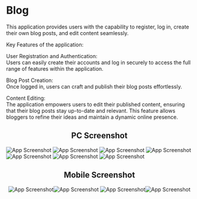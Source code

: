 
# Blog

This application provides users with the capability to register, log in, create their own blog posts, and edit content seamlessly.  

Key Features of the application:  

User Registration and Authentication:  
Users can easily create their accounts and log in securely to access the full range of features within the application.  

Blog Post Creation:  
Once logged in, users can craft and publish their blog posts effortlessly.

Content Editing:  
The application empowers users to edit their published content, ensuring that their blog posts stay up-to-date and relevant. This feature allows bloggers to refine their ideas and maintain a dynamic online presence.

<div align="center">

## PC Screenshot

</div>

![App Screenshot](https://i.ibb.co/gZsR4HT/1.png)
![App Screenshot](https://i.ibb.co/KyHcZfN/2.png)
![App Screenshot](https://i.ibb.co/nCY05LT/3.png)
![App Screenshot](https://i.ibb.co/LpRx72L/4.png)
![App Screenshot](https://i.ibb.co/wyLvJqr/6.png)
![App Screenshot](https://i.ibb.co/VtkLCHB/5.png)
![App Screenshot](https://i.ibb.co/3BPFw3G/7.png)

<div align="center">

## Mobile Screenshot

![App Screenshot](https://i.ibb.co/bNW4n5h/m1-Phone.png)![App Screenshot](https://i.ibb.co/6wLXpJm/m2-Phone.png)
![App Screenshot](https://i.ibb.co/xMqx7qp/m3-Phone.png)![App Screenshot](https://i.ibb.co/Sc0yxSL/m4-Phone.png)

</div>